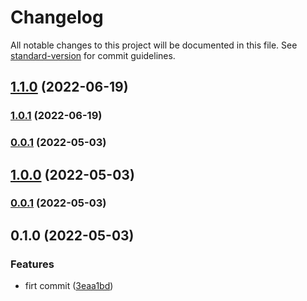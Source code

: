 # Changelog

All notable changes to this project will be documented in this file. See [standard-version](https://github.com/conventional-changelog/standard-version) for commit guidelines.

## [1.1.0](https://github.com/reimlima/pol/compare/v1.0.1...v1.1.0) (2022-06-19)

### [1.0.1](https://github.com/reimlima/pol/compare/v1.0.0...v1.0.1) (2022-06-19)

### [0.0.1](https://github.com/reimlima/pol/compare/v1.0.0...v0.0.1) (2022-05-03)

## [1.0.0](https://github.com/reimlima/pol/compare/v0.0.1...v1.0.0) (2022-05-03)

### [0.0.1](https://github.com/reimlima/pol/compare/v0.1.0...v0.0.1) (2022-05-03)

## 0.1.0 (2022-05-03)


### Features

* firt commit ([3eaa1bd](https://github.com/reimlima/pol/commits/3eaa1bd1d04850ad4de57a730fc3219c5ff40a09))
